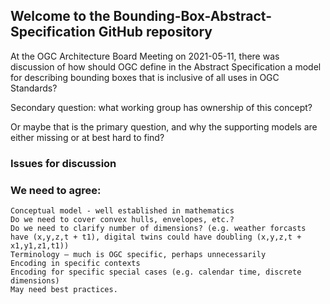 ## Welcome to the Bounding-Box-Abstract-Specification GitHub repository

At the OGC Architecture Board Meeting on 2021-05-11, there was discussion of how should OGC define in the Abstract Specification a model for describing bounding boxes that is inclusive of all uses in OGC Standards?

Secondary question: what working group has ownership of this concept?

Or maybe that is the primary question, and why the supporting models are either missing or at best hard to find?

### Issues for discussion

### We need to agree:

    Conceptual model - well established in mathematics
    Do we need to cover convex hulls, envelopes, etc.?
    Do we need to clarify number of dimensions? (e.g. weather forcasts have (x,y,z,t + t1), digital twins could have doubling (x,y,z,t + x1,y1,z1,t1))
    Terminology – much is OGC specific, perhaps unnecessarily
    Encoding in specific contexts
    Encoding for specific special cases (e.g. calendar time, discrete dimensions)
    May need best practices.

